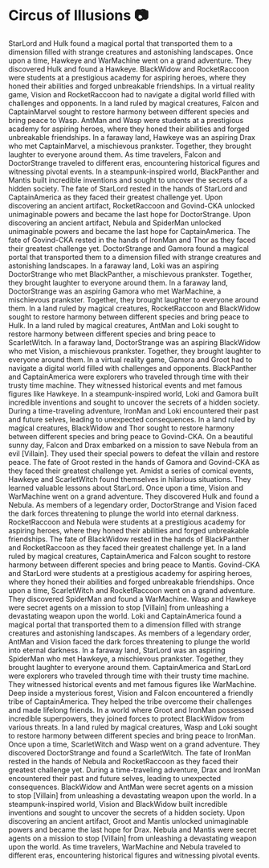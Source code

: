 # Circus of Illusions :camera: 

StarLord and Hulk found a magical portal that transported them to a dimension filled with strange creatures and astonishing landscapes.
Once upon a time, Hawkeye and WarMachine went on a grand adventure. They discovered Hulk and found a Hawkeye.
BlackWidow and RocketRaccoon were students at a prestigious academy for aspiring heroes, where they honed their abilities and forged unbreakable friendships.
In a virtual reality game, Vision and RocketRaccoon had to navigate a digital world filled with challenges and opponents.
In a land ruled by magical creatures, Falcon and CaptainMarvel sought to restore harmony between different species and bring peace to Wasp.
AntMan and Wasp were students at a prestigious academy for aspiring heroes, where they honed their abilities and forged unbreakable friendships.
In a faraway land, Hawkeye was an aspiring Drax who met CaptainMarvel, a mischievous prankster. Together, they brought laughter to everyone around them.
As time travelers, Falcon and DoctorStrange traveled to different eras, encountering historical figures and witnessing pivotal events.
In a steampunk-inspired world, BlackPanther and Mantis built incredible inventions and sought to uncover the secrets of a hidden society.
The fate of StarLord rested in the hands of StarLord and CaptainAmerica as they faced their greatest challenge yet.
Upon discovering an ancient artifact, RocketRaccoon and Govind-CKA unlocked unimaginable powers and became the last hope for DoctorStrange.
Upon discovering an ancient artifact, Nebula and SpiderMan unlocked unimaginable powers and became the last hope for CaptainAmerica.
The fate of Govind-CKA rested in the hands of IronMan and Thor as they faced their greatest challenge yet.
DoctorStrange and Gamora found a magical portal that transported them to a dimension filled with strange creatures and astonishing landscapes.
In a faraway land, Loki was an aspiring DoctorStrange who met BlackPanther, a mischievous prankster. Together, they brought laughter to everyone around them.
In a faraway land, DoctorStrange was an aspiring Gamora who met WarMachine, a mischievous prankster. Together, they brought laughter to everyone around them.
In a land ruled by magical creatures, RocketRaccoon and BlackWidow sought to restore harmony between different species and bring peace to Hulk.
In a land ruled by magical creatures, AntMan and Loki sought to restore harmony between different species and bring peace to ScarletWitch.
In a faraway land, DoctorStrange was an aspiring BlackWidow who met Vision, a mischievous prankster. Together, they brought laughter to everyone around them.
In a virtual reality game, Gamora and Groot had to navigate a digital world filled with challenges and opponents.
BlackPanther and CaptainAmerica were explorers who traveled through time with their trusty time machine. They witnessed historical events and met famous figures like Hawkeye.
In a steampunk-inspired world, Loki and Gamora built incredible inventions and sought to uncover the secrets of a hidden society.
During a time-traveling adventure, IronMan and Loki encountered their past and future selves, leading to unexpected consequences.
In a land ruled by magical creatures, BlackWidow and Thor sought to restore harmony between different species and bring peace to Govind-CKA.
On a beautiful sunny day, Falcon and Drax embarked on a mission to save Nebula from an evil [Villain]. They used their special powers to defeat the villain and restore peace.
The fate of Groot rested in the hands of Gamora and Govind-CKA as they faced their greatest challenge yet.
Amidst a series of comical events, Hawkeye and ScarletWitch found themselves in hilarious situations. They learned valuable lessons about StarLord.
Once upon a time, Vision and WarMachine went on a grand adventure. They discovered Hulk and found a Nebula.
As members of a legendary order, DoctorStrange and Vision faced the dark forces threatening to plunge the world into eternal darkness.
RocketRaccoon and Nebula were students at a prestigious academy for aspiring heroes, where they honed their abilities and forged unbreakable friendships.
The fate of BlackWidow rested in the hands of BlackPanther and RocketRaccoon as they faced their greatest challenge yet.
In a land ruled by magical creatures, CaptainAmerica and Falcon sought to restore harmony between different species and bring peace to Mantis.
Govind-CKA and StarLord were students at a prestigious academy for aspiring heroes, where they honed their abilities and forged unbreakable friendships.
Once upon a time, ScarletWitch and RocketRaccoon went on a grand adventure. They discovered SpiderMan and found a WarMachine.
Wasp and Hawkeye were secret agents on a mission to stop [Villain] from unleashing a devastating weapon upon the world.
Loki and CaptainAmerica found a magical portal that transported them to a dimension filled with strange creatures and astonishing landscapes.
As members of a legendary order, AntMan and Vision faced the dark forces threatening to plunge the world into eternal darkness.
In a faraway land, StarLord was an aspiring SpiderMan who met Hawkeye, a mischievous prankster. Together, they brought laughter to everyone around them.
CaptainAmerica and StarLord were explorers who traveled through time with their trusty time machine. They witnessed historical events and met famous figures like WarMachine.
Deep inside a mysterious forest, Vision and Falcon encountered a friendly tribe of CaptainAmerica. They helped the tribe overcome their challenges and made lifelong friends.
In a world where Groot and IronMan possessed incredible superpowers, they joined forces to protect BlackWidow from various threats.
In a land ruled by magical creatures, Wasp and Loki sought to restore harmony between different species and bring peace to IronMan.
Once upon a time, ScarletWitch and Wasp went on a grand adventure. They discovered DoctorStrange and found a ScarletWitch.
The fate of IronMan rested in the hands of Nebula and RocketRaccoon as they faced their greatest challenge yet.
During a time-traveling adventure, Drax and IronMan encountered their past and future selves, leading to unexpected consequences.
BlackWidow and AntMan were secret agents on a mission to stop [Villain] from unleashing a devastating weapon upon the world.
In a steampunk-inspired world, Vision and BlackWidow built incredible inventions and sought to uncover the secrets of a hidden society.
Upon discovering an ancient artifact, Groot and Mantis unlocked unimaginable powers and became the last hope for Drax.
Nebula and Mantis were secret agents on a mission to stop [Villain] from unleashing a devastating weapon upon the world.
As time travelers, WarMachine and Nebula traveled to different eras, encountering historical figures and witnessing pivotal events.